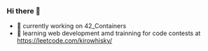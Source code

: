 ### Hi there 👋

- 🔭 currently working on 42_Containers
- 🌱 learning web development amd trainning for code contests at https://leetcode.com/kirowhisky/
